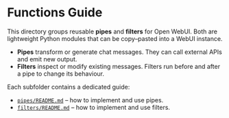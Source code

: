 # Functions Guide

This directory groups reusable **pipes** and **filters** for Open WebUI. Both are
lightweight Python modules that can be copy–pasted into a WebUI instance.

- **Pipes** transform or generate chat messages. They can call external APIs
  and emit new output.
- **Filters** inspect or modify existing messages. Filters run before and after
  a pipe to change its behaviour.

Each subfolder contains a dedicated guide:

- [`pipes/README.md`](pipes/README.md) – how to implement and use
  pipes.
- [`filters/README.md`](filters/README.md) – how to implement and
  use filters.
